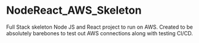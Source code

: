 # NodeReact_AWS_Skeleton
Full Stack skeleton Node JS and React project to run on AWS. 
Created to be absolutely barebones to test out AWS connections along with testing CI/CD.
